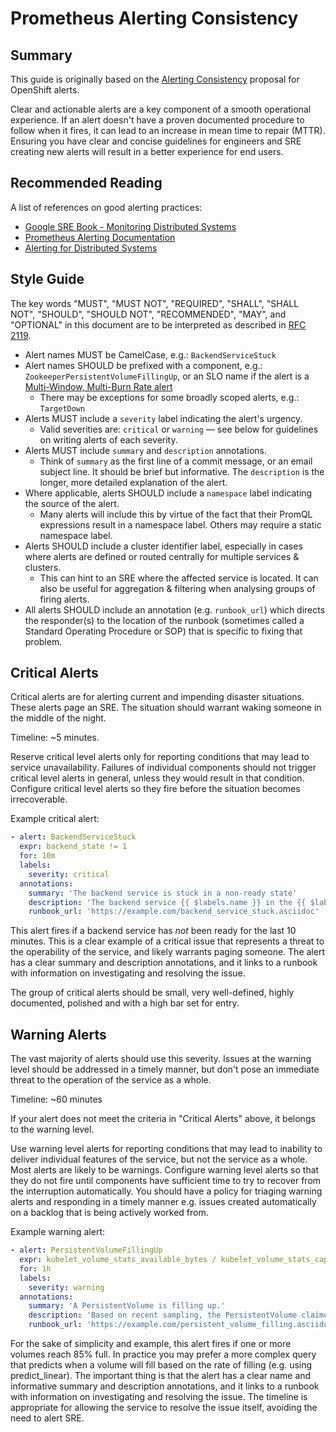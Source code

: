 # Prometheus Alerting Consistency

## Summary

This guide is originally based on the [Alerting Consistency][1] proposal for OpenShift alerts.

Clear and actionable alerts are a key component of a smooth operational experience. If an alert doesn't have a proven documented procedure to follow when it fires, it can lead to an increase in mean time to repair (MTTR).
Ensuring you have clear and concise guidelines for engineers and SRE creating new alerts will result in a better experience for end users.

## Recommended Reading

A list of references on good alerting practices:

* [Google SRE Book - Monitoring Distributed Systems][2]
* [Prometheus Alerting Documentation][3]
* [Alerting for Distributed Systems][4]

## Style Guide

The key words "MUST", "MUST NOT", "REQUIRED", "SHALL", "SHALL NOT", "SHOULD", "SHOULD NOT", "RECOMMENDED", "MAY", and "OPTIONAL" in this document are to be interpreted as described in [RFC 2119](https://datatracker.ietf.org/doc/html/rfc2119).

* Alert names MUST be CamelCase, e.g.: `BackendServiceStuck`
* Alert names SHOULD be prefixed with a component, e.g.: `ZookeeperPersistentVolumeFillingUp`, or an SLO name if the alert is a [Multi-Window, Multi-Burn Rate alert](https://sre.google/workbook/alerting-on-slos/#6-multiwindow-multi-burn-rate-alerts)
  * There may be exceptions for some broadly scoped alerts, e.g.: `TargetDown`
* Alerts MUST include a `severity` label indicating the alert's urgency.
  * Valid severities are: `critical` or `warning` — see below for
    guidelines on writing alerts of each severity.
* Alerts MUST include `summary` and `description` annotations.
  * Think of `summary` as the first line of a commit message, or an email
    subject line.  It should be brief but informative.  The `description` is the
    longer, more detailed explanation of the alert.
* Where applicable, alerts SHOULD include a `namespace` label indicating the source of the alert.
  * Many alerts will include this by virtue of the fact that their PromQL
    expressions result in a namespace label.  Others may require a static
    namespace label.
* Alerts SHOULD include a cluster identifier label, especially in cases where alerts are defined or routed centrally for multiple services & clusters.
  * This can hint to an SRE where the affected service is located. It can also be useful for aggregation & filtering when analysing groups of firing alerts.
* All alerts SHOULD include an annotation (e.g. `runbook_url`) which directs the responder(s) to the location of the runbook (sometimes called a Standard Operating Procedure or SOP) that is specific to fixing that problem.

## Critical Alerts

Critical alerts are for alerting current and impending disaster situations.  These alerts page an SRE.  The situation should warrant waking someone in the middle of the
night.

Timeline: ~5 minutes.

Reserve critical level alerts only for reporting conditions that may lead to service unavailability.
Failures of individual components should not trigger critical level alerts in general, unless they would result in that condition.
Configure critical level alerts so they fire before the situation becomes irrecoverable.

Example critical alert:

```yaml
- alert: BackendServiceStuck
  expr: backend_state != 1
  for: 10m
  labels:
    severity: critical
  annotations:
    summary: 'The backend service is stuck in a non-ready state'
    description: 'The backend service {{ $labels.name }} in the {{ $labels.namespace }} namespace, managed by operator {{ $labels.pod }} has been in a non-ready state for 10 minutes'
    runbook_url: 'https://example.com/backend_service_stuck.asciidoc'
```

This alert fires if a backend service has *not* been ready for the last 10 minutes.
This is a clear example of a critical issue that represents a threat to the operability of the service, and likely warrants paging someone.
The alert has a clear summary and description annotations, and it links to a runbook with information on investigating and resolving the issue.

The group of critical alerts should be small, very well-defined, highly documented, polished and with a high bar set for entry.

## Warning Alerts

The vast majority of alerts should use this severity.
Issues at the warning level should be addressed in a timely manner, but don't pose an immediate threat to the operation of the service as a whole.

Timeline: ~60 minutes

If your alert does not meet the criteria in "Critical Alerts" above, it belongs to the warning level.

Use warning level alerts for reporting conditions that may lead to inability to deliver individual features of the service, but not the service as a whole.
Most alerts are likely to be warnings.
Configure warning level alerts so that they do not fire until components have sufficient time to try to recover from the interruption automatically.
You should have a policy for triaging warning alerts and responding in a timely manner e.g. issues created automatically on a backlog that is being actively worked from.

Example warning alert:

```yaml
- alert: PersistentVolumeFillingUp
  expr: kubelet_volume_stats_available_bytes / kubelet_volume_stats_capacity_bytes < 0.15
  for: 1h
  labels:
    severity: warning
  annotations:
    summary: 'A PersistentVolume is filling up.'
    description: 'Based on recent sampling, the PersistentVolume claimed by {{ $labels.persistentvolumeclaim }} in Namespace {{ $labels.namespace }} is at 85% capacity and may fill up soon. If it reaches 100% the service will no longer process some API calls that are important to users.'
    runbook_url: 'https://example.com/persistent_volume_filling.asciidoc'
```

For the sake of simplicity and example, this alert fires if one or more volumes reach 85% full.
In practice you may prefer a more complex query that predicts when a volume will fill based on the rate of filling (e.g. using predict_linear).
The important thing is that the alert has a clear name and informative summary and description annotations, and it links to a runbook with information on investigating and resolving the issue.
The timeline is appropriate for allowing the service to resolve the issue itself, avoiding the need to alert SRE.

[1]: https://github.com/openshift/enhancements/blob/master/enhancements/monitoring/alerting-consistency.md
[2]: https://sre.google/sre-book/monitoring-distributed-systems/
[3]: https://prometheus.io/docs/practices/alerting/
[4]: https://www.usenix.org/sites/default/files/conference/protected-files/srecon16europe_slides_rabenstein.pdf
